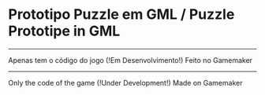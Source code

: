 # Prototipo Puzzle em GML / Puzzle Prototipe in GML

---

Apenas tem o código do jogo (!Em Desenvolvimento!)
Feito no Gamemaker

---

Only the code of the game (!Under Development!)
Made on Gamemaker
